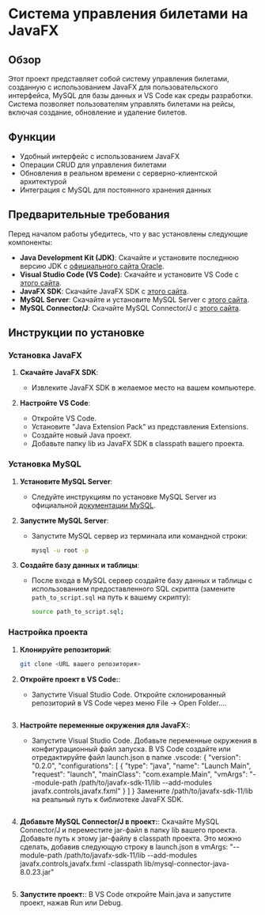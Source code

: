 # Система управления билетами на JavaFX

## Обзор

Этот проект представляет собой систему управления билетами, созданную с использованием JavaFX для пользовательского интерфейса, MySQL для базы данных и VS Code как среды разработки. Система позволяет пользователям управлять билетами на рейсы, включая создание, обновление и удаление билетов.

## Функции

- Удобный интерфейс с использованием JavaFX
- Операции CRUD для управления билетами
- Обновления в реальном времени с серверно-клиентской архитектурой
- Интеграция с MySQL для постоянного хранения данных

## Предварительные требования

Перед началом работы убедитесь, что у вас установлены следующие компоненты:

- **Java Development Kit (JDK)**: Скачайте и установите последнюю версию JDK с [официального сайта Oracle](https://www.oracle.com/java/technologies/javase-jdk11-downloads.html).
- **Visual Studio Code (VS Code)**: Скачайте и установите VS Code с [этого сайта](https://code.visualstudio.com/).
- **JavaFX SDK**: Скачайте JavaFX SDK с [этого сайта](https://gluonhq.com/products/javafx/).
- **MySQL Server**: Скачайте и установите MySQL Server с [этого сайта](https://dev.mysql.com/downloads/mysql/).
- **MySQL Connector/J**: Скачайте MySQL Connector/J с [этого сайта](https://dev.mysql.com/downloads/connector/j/).

## Инструкции по установке

### Установка JavaFX

1. **Скачайте JavaFX SDK**:
   - Извлеките JavaFX SDK в желаемое место на вашем компьютере.

2. **Настройте VS Code**:
   - Откройте VS Code.
   - Установите "Java Extension Pack" из представления Extensions.
   - Создайте новый Java проект.
   - Добавьте папку lib из JavaFX SDK в classpath вашего проекта.

### Установка MySQL

1. **Установите MySQL Server**:
   - Следуйте инструкциям по установке MySQL Server из официальной [документации MySQL](https://dev.mysql.com/doc/mysql-installation-excerpt/5.7/en/).

2. **Запустите MySQL Server**:
   - Запустите MySQL сервер из терминала или командной строки:
     ```sh
     mysql -u root -p
     ```

3. **Создайте базу данных и таблицы**:
   - После входа в MySQL сервер создайте базу данных и таблицы с использованием предоставленного SQL скрипта (замените `path_to_script.sql` на путь к вашему скрипту):
     ```sh
     source path_to_script.sql;
     ```

### Настройка проекта

1. **Клонируйте репозиторий**:
   ```sh
   git clone <URL вашего репозитория>

2. **Откройте проект в VS Code:**:
   - Запустите Visual Studio Code.
Откройте склонированный репозиторий в VS Code через меню File -> Open Folder....
     ```

3. **Настройте переменные окружения для JavaFX:**:
   - Запустите Visual Studio Code.
Добавьте переменные окружения в конфигурационный файл запуска. В VS Code создайте или отредактируйте файл launch.json в папке .vscode:
{
    "version": "0.2.0",
    "configurations": [
        {
            "type": "java",
            "name": "Launch Main",
            "request": "launch",
            "mainClass": "com.example.Main",
            "vmArgs": "--module-path /path/to/javafx-sdk-11/lib --add-modules javafx.controls,javafx.fxml"
        }
    ]
}
Замените /path/to/javafx-sdk-11/lib на реальный путь к библиотеке JavaFX SDK.

     ```
4. **Добавьте MySQL Connector/J в проект:**:
  Скачайте MySQL Connector/J и переместите jar-файл в папку lib вашего проекта.
Добавьте путь к этому jar-файлу в classpath проекта. Это можно сделать, добавив следующую строку в launch.json в vmArgs:
"--module-path /path/to/javafx-sdk-11/lib --add-modules javafx.controls,javafx.fxml -classpath lib/mysql-connector-java-8.0.23.jar"

     ```
5. **Запустите проект:**:
  В VS Code откройте Main.java и запустите проект, нажав Run или Debug.
     ```
